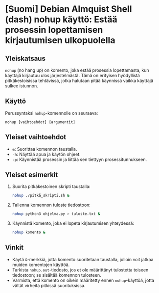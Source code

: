 # [Suomi] Debian Almquist Shell (dash) nohup käyttö: Estää prosessin lopettamisen kirjautumisen ulkopuolella

## Yleiskatsaus
`nohup` (no hang up) on komento, joka estää prosessia lopettamasta, kun käyttäjä kirjautuu ulos järjestelmästä. Tämä on erityisen hyödyllistä pitkäkestoisissa tehtävissä, jotka halutaan pitää käynnissä vaikka käyttäjä sulkee istunnon.

## Käyttö
Perussyntaksi `nohup`-komennolle on seuraava:

```
nohup [vaihtoehdot] [argumentit]
```

## Yleiset vaihtoehdot
- `&`: Suorittaa komennon taustalla.
- `-h`: Näyttää apua ja käytön ohjeet.
- `-p`: Käynnistää prosessin ja liittää sen tiettyyn prosessitunnukseen.

## Yleiset esimerkit
1. Suorita pitkäkestoinen skripti taustalla:
   ```bash
   nohup ./pitkä_skripti.sh &
   ```

2. Tallenna komennon tuloste tiedostoon:
   ```bash
   nohup python3 ohjelma.py > tuloste.txt &
   ```

3. Käynnistä komento, joka ei lopeta kirjautumisen yhteydessä:
   ```bash
   nohup komento &
   ```

## Vinkit
- Käytä `&`-merkkiä, jotta komento suoritetaan taustalla, jolloin voit jatkaa muiden komentojen käyttöä.
- Tarkista `nohup.out`-tiedosto, jos et ole määrittänyt tulostetta toiseen tiedostoon; se sisältää komennon tulosteen.
- Varmista, että komento on oikein määritetty ennen `nohup`-käyttöä, jotta vältät virheitä pitkissä suorituksissa.